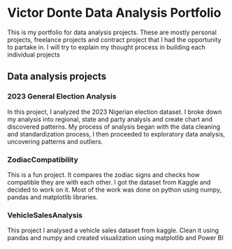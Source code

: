 # Victor Donte Data Analysis Portfolio
This is my portfolio for data analysis projects. These are mostly personal projects, freelance projects and contract project that I had the opportunity to partake in.
I will try to explain my thought process in building each individual projects
## Data analysis projects
### 2023 General Election Analysis
In this project, I analyzed the 2023 Nigerian election dataset. I broke down my analysis into regional, state and party analysis and create chart and discovered patterns. My process of analysis began with the data cleaning and standardization process, I then proceeded to exploratory data analysis, uncovering patterns and outliers.
### ZodiacCompatibility
This is a fun project. It compares the zodiac signs and checks how compatible they are with each other. I got the dataset from Kaggle and decided to work on it. Most of the work was done on python using numpy, pandas  and matplotlib libraries.
### VehicleSalesAnalysis
This project I analysed a vehicle sales dataset from kaggle. Clean it using pandas and numpy and created visualization using matplotlib and Power BI


